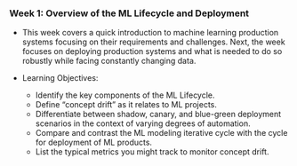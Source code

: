 ### Week 1: Overview of the ML Lifecycle and Deployment

* This week covers a quick introduction to machine learning production systems focusing on their requirements and challenges. Next, the week focuses on deploying production systems and what is needed to do so robustly while facing constantly changing data.

* Learning Objectives:
  * Identify the key components of the ML Lifecycle.
  * Define “concept drift” as it relates to ML projects.
  * Differentiate between shadow, canary, and blue-green deployment scenarios in the context of varying degrees of automation.
  * Compare and contrast the ML modeling iterative cycle with the cycle for deployment of ML products.
  * List the typical metrics you might track to monitor concept drift.
